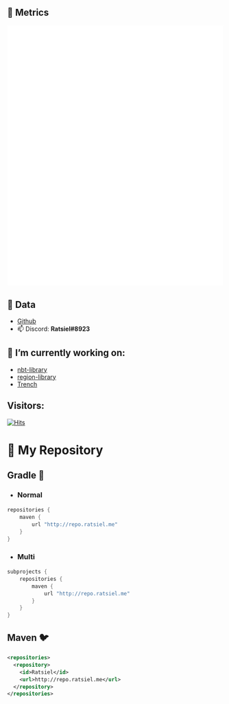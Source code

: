 ## 🎫 Metrics

![Metrics](https://github.com/Ratsiiel/Ratsiiel/blob/repository/github-metrics.svg)

## 💾 Data
- [Github](https://github.com/Ratsiiel)
- 📫 Discord: **Ratsiel#8923**

## 🔭 I’m currently working on:
 - [nbt-library](https://github.com/Ratsiiel/nbt-library)
 - [region-library](https://github.com/Ratsiiel/region-library)
 - [Trench]()
 
## Visitors:
[![Hits](https://hits.seeyoufarm.com/api/count/incr/badge.svg?url=https%3A%2F%2Fgithub.com%2FRatsiiel%2FRatsiiel&count_bg=%2379C83D&title_bg=%23555555&icon=&icon_color=%23E7E7E7&title=Visitors&edge_flat=false)](https://hits.seeyoufarm.com)

# 📄 My Repository
## Gradle 🐘
- ### Normal
```gradle
repositories {
    maven {
        url "http://repo.ratsiel.me"
    }
}
```
- ### Multi
```gradle
subprojects {
    repositories {
        maven {
            url "http://repo.ratsiel.me"
        }
    }
}
```

## Maven 🐦
```xml
<repositories>
  <repository>
    <id>Ratsiel</id>
    <url>http://repo.ratsiel.me</url>
  </repository>
</repositories>
```

   
